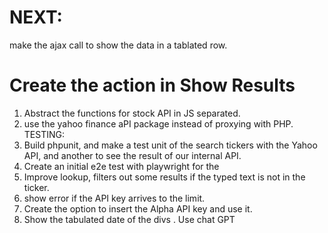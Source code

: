 # NEXT:

make the ajax call to show the data in a tablated row.

# Create the action in Show Results

1) Abstract the functions for stock API in JS separated.
2) use the yahoo finance aPI package instead of proxying with PHP.
TESTING:
3) Build phpunit, and make a test unit of the search tickers with the Yahoo API, and another to see the result of our internal API.
4) Create an initial e2e test with playwright for the
5) Improve lookup, filters out some results if the typed text is not in the ticker.
6) show error if the API key arrives to the limit.
7) Create the option to insert the Alpha API key and use it.
8) Show the tabulated date of the divs . Use chat GPT
